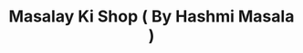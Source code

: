 ---
title: "Masalay Ki Shop ( By Hashmi Masala )"
url: /karachi/masalay-ki-shop-by-hashmi-masala/
shop: spices
---